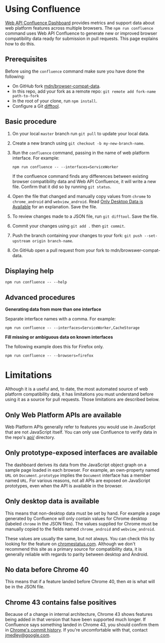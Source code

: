 # Using Confluence

[Web API Confluence Dashboard](http://web-confluence.appspot.com/#!/) provides metrics and support data about web platform features across multiple browsers. The `npm run confluence` command uses Web API Confluence to generate new or improved browser compatibility data ready for submission in pull requests. This page explains how to do this.

## Prerequisites

Before using the `confluence` command make sure you have done the following:

* On GitHub fork [mdn/browser-compat-data](https://github.com/mdn/browser-compat-data/).
* In this repo, add your fork as a remote repo: `git remote add fork-name path-to-fork`
* In the root of your clone, run `npm install`.
* Configure a Git [difftool](https://git-scm.com/docs/git-difftool).

## Basic procedure

1. On your local `master` branch run `git pull` to update your local data.
1. Create a new branch using `git checkout -b my-new-branch-name`.
1. Run the `confluence` command, passing in the name of web platform interface. For example:

   `npm run confluence -- --interfaces=ServiceWorker`

   If the confluence command finds any differences between existing browser compatibility data and Web API Confluence, it will write a new file. Confirm that it did so by running `git status`.
1. Open the file that changed and manually copy values from `chrome` to `chrome_android` and `webview_android`. Read [Only Desktop Data is Available](#only-desktop-data-is-available) for an explanation. Save the file.
1. To review changes made to a JSON file, run `git difftool`. Save the file.
1. Commit your changes using `git add .` then `git commit`.
1. Push the branch containing your changes to your fork: `git push --set-upstream origin branch-name`.
1. On GitHub open a pull request from your fork to mdn/browswer-compat-data.

## Displaying help

```
npm run confluence -- --help
```

## Advanced procedures

**Generating data from more than one interface**

Separate interface names with a comma. For example:

```
npm run confluence -- --interfaces=ServiceWorker,CacheStorage
```

**Fill missing or ambiguous data on known interfaces**

The following example does this for Firefox only.

```
npm run confluence -- --browsers=firefox
```

# Limitations

Although it is a useful and, to date, the most automated source of web platform compatibility data, it has limitations you must understand before using it as a source for pull requests. Those limitations are described below.

## Only Web Platform APIs are available

Web Platform APIs generally refer to features you would use in JavaScript that are not JavaScript itself. You can only use Confluence to verify data in the repo's [api/](https://github.com/mdn/browser-compat-data/tree/master/api) directory.

## Only prototype-exposed interfaces are available

The dashboard derives its data from the JavaScript object graph on a sample page loaded in each browser. For example, an own-property named `URL` on `Document.prototype` implies the `Document` interface has a member named `URL`. For various reasons, not all APIs are exposed on JavaScript prototypes, even when the API is available in the browser.

## Only desktop data is available

This means that non-desktop data must be set by hand. For example a page generated by Confluence will only contain values for Chrome desktop (labeled `chrome` in the JSON files). The values supplied for Chrome must be manually copied to the fields named `chrome_android` and `webview_android`.

These values are usually the same, but not always. You can check this by looking for the feature on [chromestatus.com](https://www.chromestatus.com/features). Although we don't recommend this site as a primary source for compatibility data, it is generally reliable with regards to parity between desktop and Android.

## No data before Chrome 40

This means that if a feature landed before Chrome 40, then `40` is what will be in the JSON file.

## Chrome 43 contains false positives

Because of a change in internal architecture, Chrome 43 shows features being added in that version that have been supported much longer. If Confluence says something landed in Chrome 43, you should confirm them in [Chrome's commit history](https://cs.chromium.org/chromium/src/third_party/blink/renderer/). If you're uncomfortable with that, contact jmedley@google.com.

